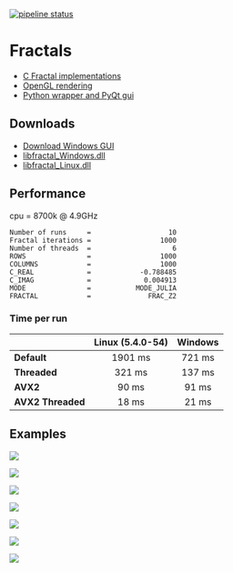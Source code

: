[![pipeline status](https://gitlab.com/kdries/opengl-fractals/badges/master/pipeline.svg)](https://gitlab.com/kdries/opengl-fractals/commits/master)

# Fractals

- [C Fractal implementations](c-fractals)
- [OpenGL rendering](opengl-fractals)
- [Python wrapper and PyQt gui](python-fractals)


## Downloads

- [Download Windows GUI](https://gitlab.com/kdries/opengl-fractals/builds/artifacts/master/raw/python-fractals/PyFractals.zip?job=build_gui)
- [libfractal_Windows.dll](https://gitlab.com/kdries/opengl-fractals/builds/artifacts/master/raw/c-fractals/libfractal_Windows.dll?job=build_gui)
- [libfractal_Linux.dll](https://gitlab.com/kdries/opengl-fractals/builds/artifacts/master/raw/c-fractals/libfractal_Linux.dll?job=build)


## Performance

cpu = 8700k @ 4.9GHz

```
Number of runs     =                   10
Fractal iterations =                 1000
Number of threads  =                    6
ROWS               =                 1000
COLUMNS            =                 1000
C_REAL             =            -0.788485
C_IMAG             =             0.004913
MODE               =           MODE_JULIA
FRACTAL            =              FRAC_Z2
```

### Time per run

|                 |  Linux (5.4.0-54)  |  Windows  |
|-----------------|:------------------:|:---------:|
|**Default**      | 1901 ms            | 721 ms    |
|**Threaded**     | 321  ms            | 137 ms    |
|**AVX2**         | 90   ms            | 91  ms    |
|**AVX2 Threaded**| 18   ms            | 21  ms    |


## Examples

![](python-fractals/images/gui_example.gif)

![](images/example_iteration_1.gif)

![](images/example_iteration_2.gif)

![](images/example_ultra.png)

![](images/example_zoom_ultra.gif)

![](images/example_rotate_ultra.gif)

![](images/example_gradients.png)
